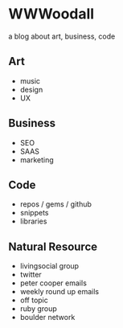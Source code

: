 # WWWoodall
a blog about art, business, code

## Art
- music
- design
- UX

## Business
- SEO
- SAAS
- marketing

## Code
- repos / gems / github
- snippets
- libraries

## Natural Resource
- livingsocial group
- twitter
- peter cooper emails
- weekly round up emails
- off topic
- ruby group
- boulder network
